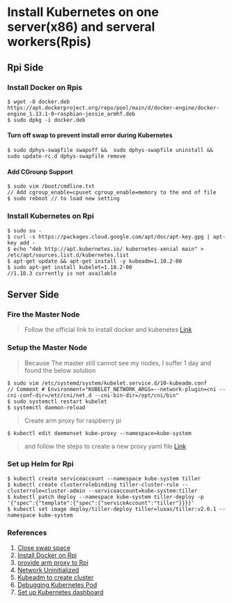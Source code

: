 Install Kubernetes on one server(x86) and serveral workers(Rpis)
====
## Rpi Side
### Install Docker on Rpis
```
$ wget -O docker.deb https://apt.dockerproject.org/repo/pool/main/d/docker-engine/docker-engine_1.13.1-0~raspbian-jessie_armhf.deb
$ sudo dpkg -i docker.deb
```
#### Turn off swap to prevent install error during Kubernetes
```
$ sudo dphys-swapfile swapoff &&  sudo dphys-swapfile uninstall &&  sudo update-rc.d dphys-swapfile remove
```

#### Add CGrounp Support
```
$ sudo vim /boot/cmdline.txt
// Add cgroup_enable=cpuset cgroup_enable=memory to the end of file
$ sudo reboot // to load new setting
```

### Install Kubernetes on Rpi
```
$ sudo su -
$ curl -s https://packages.cloud.google.com/apt/doc/apt-key.gpg | apt-key add -
$ echo "deb http://apt.kubernetes.io/ kubernetes-xenial main" > /etc/apt/sources.list.d/kubernetes.list
$ apt-get update && apt-get install -y kubeadm=1.10.2-00
$ sudo apt-get install kubelet=1.10.2-00
//1.10.3 currently is not available
```

## Server Side
### Fire the Master Node
> Follow the official link to install docker and kubenetes [Link](https://kubernetes.io/docs/getting-started-guides/ubuntu/)
### Setup the Master Node
> Because The master still cannot see my nodes, I suffer 1 day and found the below solution
```
$ sudo vim /etc/systemd/system/kubelet.service.d/10-kubeadm.conf
// Comment # Environment="KUBELET_NETWORK_ARGS=--network-plugin=cni --cni-conf-dir=/etc/cni/net.d --cni-bin-dir=/opt/cni/bin"
$ sudo systemctl restart kubelet
$ systemctl daemon-reload
```
> Create arm proxy for raspberry pi
```
$ kubectl edit daemonset kube-proxy --namespace=kube-system
```
> and follow the steps to create a new proxy yaml file
[Link](https://gist.github.com/squidpickles/dda268d9a444c600418da5e1641239af)

### Set up Helm for Rpi
```
$ kubectl create serviceaccount --namespace kube-system tiller
$ kubectl create clusterrolebinding tiller-cluster-rule --clusterrole=cluster-admin --serviceaccount=kube-system:tiller
$ kubectl patch deploy --namespace kube-system tiller-deploy -p '{"spec":{"template":{"spec":{"serviceAccount":"tiller"}}}}'
$ kubectl set image deploy/tiller-deploy tiller=luxas/tiller:v2.6.1 --namespace kube-system
```

### References
1. [Close swap space](https://www.hanselman.com/blog/HowToBuildAKubernetesClusterWithARMRaspberryPiThenRunNETCoreOnOpenFaas.aspx)
2. [Install Docker on Rpi](https://forums.docker.com/t/how-can-i-install-a-specific-version-of-the-docker-engine/1993/4)
3. [provide arm proxy to Rpi](https://gist.github.com/squidpickles/dda268d9a444c600418da5e1641239af)
4. [Network Uninitialized](https://github.com/kubernetes/kubernetes/issues/48798)
5. [Kubeadm to create cluster](https://kubernetes.io/docs/setup/independent/create-cluster-kubeadm/)
6. [Debugging Kubernetes Pod](https://kubernetes.io/docs/tasks/debug-application-cluster/debug-pod-replication-controller/)
7. [Set up Kubernetes dashboard](https://github.com/kubernetes/dashboard)